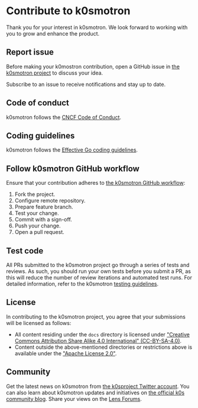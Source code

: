 # Contribute to k0smotron

Thank you for your interest in k0smotron.
We look forward to working with you to grow and enhance the product.

## Report issue

Before making your k0mostron contribution, open a GitHub issue in
[the k0smotron project](https://github.com/k0sproject/k0smotron/issues)
to discuss your idea.

Subscribe to an issue to receive notifications and stay up to date.

## Code of conduct

k0smotron follows the [CNCF Code of Conduct](https://github.com/cncf/foundation/blob/master/code-of-conduct.md).

## Coding guidelines

k0smotron follows the [Effective Go coding guidelines](https://go.dev/doc/effective_go).

## 

## Follow k0smotron GitHub workflow

Ensure that your contribution adheres to [the k0smotron GitHub workflow](contribute-workflow.md):

1. Fork the project.
1. Configure remote repository.
1. Prepare feature branch.
1. Test your change.
1. Commit with a sign-off.
1. Push your change.
1. Open a pull request.

## Test code

All PRs submitted to the k0smotron project go through a series of tests and reviews.
As such, you should run your own tests before you submit a PR,
as this will reduce the number of review iterations and automated test runs.
For detailed information, refer to the k0smotron [testing guidelines](contribute-testing.md).

## License

In contributing to the k0smotron project, you agree that your submissions will be licensed as follows:

- All content residing under the `docs` directory is licensed under
["Creative Commons Attribution Share Alike 4.0 International" (CC-BY-SA-4.0)](../LICENSE).
- Content outside the above-mentioned directories or restrictions above is
available under the ["Apache License 2.0"](../../LICENSE).

## Community

Get the latest news on k0smotron from [the k0sproject Twitter account](https://twitter.com/k0sproject).
You can also learn about k0smotron updates and initiatives on [the official k0s community blog](https://medium.com/k0sproject).
Share your views on the [Lens Forums](https://forums.k8slens.dev/).
